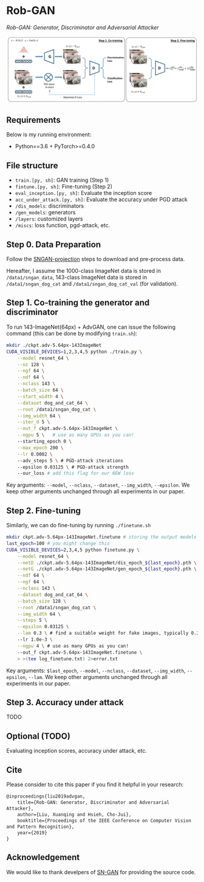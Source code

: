 # Rob-GAN
*Rob-GAN: Generator, Discriminator and Adversarial Attacker*

![2-step](./.img/2-step.png "Rob-GAN")


## Requirements
Below is my running environment:

+ Python==3.6 + PyTorch>=0.4.0

## File structure

+ `train.[py, sh]`: GAN training (Step 1)
+ `fintune.[py, sh]`: Fine-tuning (Step 2)
+ `eval_inception.[py, sh]`: Evaluate the inception score
+ `acc_under_attack.[py, sh]`: Evaluate the accuracy under PGD attack
+ `/dis_models`: discriminators
+ `/gen_models`: generators
+ `/layers`: customized layers
+ `/miscs`: loss function, pgd-attack, etc.

## Step 0. Data Preparation
Follow the [SNGAN-projection](https://github.com/pfnet-research/sngan_projection#preprocess-dataset) steps to download and pre-process data.

Hereafter, I assume the 1000-class ImageNet data is stored in `/data1/sngan_data`, 143-class ImageNet data is stored in `/data1/sngan_dog_cat` and `/data1/sngan_dog_cat_val` (for validation).

## Step 1. Co-training the generator and discriminator
To run 143-ImageNet(64px) + AdvGAN, one can issue the following command (this can be done by modifying `train.sh`):
```bash
mkdir ./ckpt.adv-5.64px-143ImageNet
CUDA_VISIBLE_DEVICES=1,2,3,4,5 python ./train.py \
    --model resnet_64 \
    --nz 128 \
    --ngf 64 \
    --ndf 64 \
    --nclass 143 \
    --batch_size 64 \
    --start_width 4 \
    --dataset dog_and_cat_64 \
    --root /data1/sngan_dog_cat \
    --img_width 64 \
    --iter_d 5 \
    --out_f ckpt.adv-5.64px-143ImageNet \
    --ngpu 5 \   # use as many GPUs as you can!
    --starting_epoch 0 \
    --max_epoch 200 \
    --lr 0.0002 \ 
    --adv_steps 5 \ # PGD-attack iterations
    --epsilon 0.03125 \ # PGD-attack strength
    --our_loss # add this flag for our NEW loss
```
Key arguments: `--model`, `--nclass`, `--dataset`, `--img_width`, `--epsilon`. We keep other arguments unchanged through all experiments in our paper.

## Step 2. Fine-tuning
Similarly, we can do fine-tuning by running `./finetune.sh`
```bash
mkdir ckpt.adv-5.64px-143ImageNet.finetune # storing the output models
last_epoch=100 # you might change this
CUDA_VISIBLE_DEVICES=2,3,4,5 python finetune.py \
    --model resnet_64 \
    --netD ./ckpt.adv-5.64px-143ImageNet/dis_epoch_${last_epoch}.pth \
    --netG ./ckpt.adv-5.64px-143ImageNet/gen_epoch_${last_epoch}.pth \
    --ndf 64 \
    --ngf 64 \
    --nclass 143 \
    --dataset dog_and_cat_64 \
    --batch_size 128 \
    --root /data1/sngan_dog_cat \
    --img_width 64 \
    --steps 5 \
    --epsilon 0.03125 \
    --lam 0.3 \ # find a suitable weight for fake images, typically 0.3~0.8
    --lr 1.0e-3 \
    --ngpu 4 \ # use as many GPUs as you can!
    --out_f ckpt.adv-5.64px-143ImageNet.finetune \
    > >(tee log_finetune.txt) 2>error.txt
```
Key arguments: `$last_epoch`, `--model`, `--nclass`, `--dataset`, `--img_width`, `--epsilon`, `--lam`. We keep other arguments unchanged through all experiments in our paper.


## Step 3. Accuracy under attack
TODO

## Optional (TODO)
Evaluating inception scores, accuracy under attack, etc.

## Cite
Please consider to cite this paper if you find it helpful in your research:

    @inproceedings{liu2019advgan,
        title={Rob-GAN: Generator, Discriminator and Adversarial Attacker},
        author={Liu, Xuanqing and Hsieh, Cho-Jui},
        booktitle={Proceedings of the IEEE Conference on Computer Vision and Pattern Recognition},
        year={2019}
    }

## Acknowledgement
We would like to thank develpers of [SN-GAN](https://github.com/pfnet-research/sngan_projection) for providing the source code.
